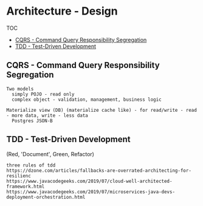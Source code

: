 # Architecture - Design

TOC
- [CQRS - Command Query Responsibility Segregation](#cqrs)
- [TDD - Test-Driven Development](#tdd)


## CQRS - Command Query Responsibility Segregation <a name="cqrs"></a>

```
Two models 
  simply POJO - read only
  complex object - validation, management, business logic

Materialize view (DB) (materialize cache like) - for read/write - read - more data, write - less data
  Postgres JSON-B

```


## TDD - Test-Driven Development <a name="tdd"></a>

(Red, 'Document', Green, Refactor)

```
three rules of tdd
https://dzone.com/articles/fallbacks-are-overrated-architecting-for-resilienc
https://www.javacodegeeks.com/2019/07/cloud-well-architected-framework.html
https://www.javacodegeeks.com/2019/07/microservices-java-devs-deployment-orchestration.html
```
